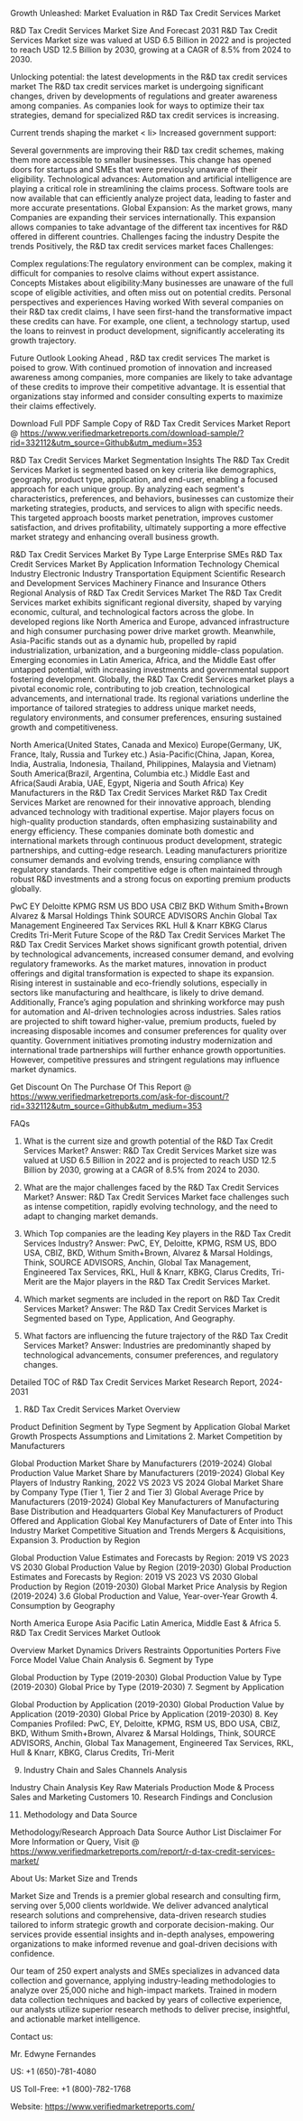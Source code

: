 Growth Unleashed: Market Evaluation in R&D Tax Credit Services Market


R&D Tax Credit Services Market Size And Forecast 2031
R&D Tax Credit Services Market size was valued at USD 6.5 Billion in 2022 and is projected to reach USD 12.5 Billion by 2030, growing at a CAGR of 8.5% from 2024 to 2030.

Unlocking potential: the latest developments in the R&D tax credit services market
The R&D tax credit services market is undergoing significant changes, driven by developments of regulations and greater awareness among companies. As companies look for ways to optimize their tax strategies, demand for specialized R&D tax credit services is increasing.

Current trends shaping the market
< li>
Increased government support:

Several governments are improving their R&D tax credit schemes, making them more accessible to smaller businesses. This change has opened doors for startups and SMEs that were previously unaware of their eligibility.
Technological advances: Automation and artificial intelligence are playing a critical role in streamlining the claims process. Software tools are now available that can efficiently analyze project data, leading to faster and more accurate presentations.
Global Expansion: As the market grows, many Companies are expanding their services internationally. This expansion allows companies to take advantage of the different tax incentives for R&D offered in different countries.
Challenges facing the industry
Despite the trends Positively, the R&D tax credit services market faces Challenges:

Complex regulations:The regulatory environment can be complex, making it difficult for companies to resolve claims without expert assistance.
Concepts Mistakes about eligibility:Many businesses are unaware of the full scope of eligible activities, and often miss out on potential credits.
Personal perspectives and experiences
Having worked With several companies on their R&D tax credit claims, I have seen first-hand the transformative impact these credits can have. For example, one client, a technology startup, used the loans to reinvest in product development, significantly accelerating its growth trajectory.

Future Outlook
Looking Ahead , R&D tax credit services The market is poised to grow. With continued promotion of innovation and increased awareness among companies, more companies are likely to take advantage of these credits to improve their competitive advantage. It is essential that organizations stay informed and consider consulting experts to maximize their claims effectively.

Download Full PDF Sample Copy of R&D Tax Credit Services Market Report @ https://www.verifiedmarketreports.com/download-sample/?rid=332112&utm_source=Github&utm_medium=353

R&D Tax Credit Services Market Segmentation Insights
The R&D Tax Credit Services Market is segmented based on key criteria like demographics, geography, product type, application, and end-user, enabling a focused approach for each unique group. By analyzing each segment's characteristics, preferences, and behaviors, businesses can customize their marketing strategies, products, and services to align with specific needs. This targeted approach boosts market penetration, improves customer satisfaction, and drives profitability, ultimately supporting a more effective market strategy and enhancing overall business growth.

R&D Tax Credit Services Market By Type
Large Enterprise
SMEs
R&D Tax Credit Services Market By Application
Information Technology
Chemical Industry
Electronic Industry
Transportation Equipment
Scientific Research and Development Services
Machinery
Finance and Insurance
Others
Regional Analysis of R&D Tax Credit Services Market
The R&D Tax Credit Services market exhibits significant regional diversity, shaped by varying economic, cultural, and technological factors across the globe. In developed regions like North America and Europe, advanced infrastructure and high consumer purchasing power drive market growth. Meanwhile, Asia-Pacific stands out as a dynamic hub, propelled by rapid industrialization, urbanization, and a burgeoning middle-class population. Emerging economies in Latin America, Africa, and the Middle East offer untapped potential, with increasing investments and governmental support fostering development. Globally, the R&D Tax Credit Services market plays a pivotal economic role, contributing to job creation, technological advancements, and international trade. Its regional variations underline the importance of tailored strategies to address unique market needs, regulatory environments, and consumer preferences, ensuring sustained growth and competitiveness.

North America(United States, Canada and Mexico)
Europe(Germany, UK, France, Italy, Russia and Turkey etc.)
Asia-Pacific(China, Japan, Korea, India, Australia, Indonesia, Thailand, Philippines, Malaysia and Vietnam)
South America(Brazil, Argentina, Columbia etc.)
Middle East and Africa(Saudi Arabia, UAE, Egypt, Nigeria and South Africa)
Key Manufacturers in the R&D Tax Credit Services Market
R&D Tax Credit Services Market are renowned for their innovative approach, blending advanced technology with traditional expertise. Major players focus on high-quality production standards, often emphasizing sustainability and energy efficiency. These companies dominate both domestic and international markets through continuous product development, strategic partnerships, and cutting-edge research. Leading manufacturers prioritize consumer demands and evolving trends, ensuring compliance with regulatory standards. Their competitive edge is often maintained through robust R&D investments and a strong focus on exporting premium products globally.

PwC
EY
Deloitte
KPMG
RSM US
BDO USA
CBIZ
BKD
Withum Smith+Brown
Alvarez & Marsal Holdings
Think
SOURCE ADVISORS
Anchin
Global Tax Management
Engineered Tax Services
RKL
Hull & Knarr
KBKG
Clarus Credits
Tri-Merit
Future Scope of the R&D Tax Credit Services Market
The R&D Tax Credit Services Market shows significant growth potential, driven by technological advancements, increased consumer demand, and evolving regulatory frameworks. As the market matures, innovation in product offerings and digital transformation is expected to shape its expansion. Rising interest in sustainable and eco-friendly solutions, especially in sectors like manufacturing and healthcare, is likely to drive demand. Additionally, France’s aging population and shrinking workforce may push for automation and AI-driven technologies across industries. Sales ratios are projected to shift toward higher-value, premium products, fueled by increasing disposable incomes and consumer preferences for quality over quantity. Government initiatives promoting industry modernization and international trade partnerships will further enhance growth opportunities. However, competitive pressures and stringent regulations may influence market dynamics.

Get Discount On The Purchase Of This Report @ https://www.verifiedmarketreports.com/ask-for-discount/?rid=332112&utm_source=Github&utm_medium=353

FAQs
1. What is the current size and growth potential of the R&D Tax Credit Services Market?
Answer: R&D Tax Credit Services Market size was valued at USD 6.5 Billion in 2022 and is projected to reach USD 12.5 Billion by 2030, growing at a CAGR of 8.5% from 2024 to 2030.

2. What are the major challenges faced by the R&D Tax Credit Services Market?
Answer: R&D Tax Credit Services Market face challenges such as intense competition, rapidly evolving technology, and the need to adapt to changing market demands.

3. Which Top companies are the leading Key players in the R&D Tax Credit Services Industry?
Answer: PwC, EY, Deloitte, KPMG, RSM US, BDO USA, CBIZ, BKD, Withum Smith+Brown, Alvarez & Marsal Holdings, Think, SOURCE ADVISORS, Anchin, Global Tax Management, Engineered Tax Services, RKL, Hull & Knarr, KBKG, Clarus Credits, Tri-Merit are the Major players in the R&D Tax Credit Services Market.

4. Which market segments are included in the report on R&D Tax Credit Services Market?
Answer: The R&D Tax Credit Services Market is Segmented based on Type, Application, And Geography.

5. What factors are influencing the future trajectory of the R&D Tax Credit Services Market?
Answer: Industries are predominantly shaped by technological advancements, consumer preferences, and regulatory changes.

Detailed TOC of R&D Tax Credit Services Market Research Report, 2024-2031
1. R&D Tax Credit Services Market Overview

Product Definition
Segment by Type
Segment by Application
Global Market Growth Prospects
Assumptions and Limitations
2. Market Competition by Manufacturers

Global Production Market Share by Manufacturers (2019-2024)
Global Production Value Market Share by Manufacturers (2019-2024)
Global Key Players of Industry Ranking, 2022 VS 2023 VS 2024
Global Market Share by Company Type (Tier 1, Tier 2 and Tier 3)
Global Average Price by Manufacturers (2019-2024)
Global Key Manufacturers of Manufacturing Base Distribution and Headquarters
Global Key Manufacturers of Product Offered and Application
Global Key Manufacturers of Date of Enter into This Industry
Market Competitive Situation and Trends
Mergers & Acquisitions, Expansion
3. Production by Region

Global Production Value Estimates and Forecasts by Region: 2019 VS 2023 VS 2030
Global Production Value by Region (2019-2030)
Global Production Estimates and Forecasts by Region: 2019 VS 2023 VS 2030
Global Production by Region (2019-2030)
Global Market Price Analysis by Region (2019-2024) 3.6 Global Production and Value, Year-over-Year Growth
4. Consumption by Geography

North America
Europe
Asia Pacific
Latin America, Middle East & Africa
5. R&D Tax Credit Services Market Outlook

Overview
Market Dynamics
Drivers
Restraints
Opportunities
Porters Five Force Model
Value Chain Analysis 
6. Segment by Type

Global Production by Type (2019-2030)
Global Production Value by Type (2019-2030)
Global Price by Type (2019-2030)
7. Segment by Application

Global Production by Application (2019-2030)
Global Production Value by Application (2019-2030)
Global Price by Application (2019-2030)
8. Key Companies Profiled: PwC, EY, Deloitte, KPMG, RSM US, BDO USA, CBIZ, BKD, Withum Smith+Brown, Alvarez & Marsal Holdings, Think, SOURCE ADVISORS, Anchin, Global Tax Management, Engineered Tax Services, RKL, Hull & Knarr, KBKG, Clarus Credits, Tri-Merit

9. Industry Chain and Sales Channels Analysis

Industry Chain Analysis
Key Raw Materials
Production Mode & Process
Sales and Marketing
Customers
10. Research Findings and Conclusion

11. Methodology and Data Source

Methodology/Research Approach
Data Source
Author List
Disclaimer
For More Information or Query, Visit @ https://www.verifiedmarketreports.com/report/r-d-tax-credit-services-market/

About Us: Market Size and Trends

Market Size and Trends is a premier global research and consulting firm, serving over 5,000 clients worldwide. We deliver advanced analytical research solutions and comprehensive, data-driven research studies tailored to inform strategic growth and corporate decision-making. Our services provide essential insights and in-depth analyses, empowering organizations to make informed revenue and goal-driven decisions with confidence.

Our team of 250 expert analysts and SMEs specializes in advanced data collection and governance, applying industry-leading methodologies to analyze over 25,000 niche and high-impact markets. Trained in modern data collection techniques and backed by years of collective experience, our analysts utilize superior research methods to deliver precise, insightful, and actionable market intelligence.

Contact us:

Mr. Edwyne Fernandes

US: +1 (650)-781-4080

US Toll-Free: +1 (800)-782-1768

Website: https://www.verifiedmarketreports.com/
